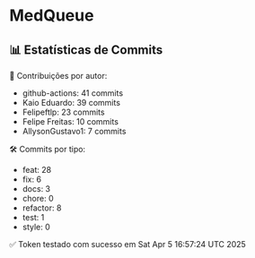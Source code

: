 # MedQueue
<!-- COMMIT_STATS_START -->
## 📊 Estatísticas de Commits

👤 Contribuições por autor:
- github-actions: 41 commits
- Kaio Eduardo: 39 commits
- Felipeftlp: 23 commits
- Felipe Freitas: 10 commits
- AllysonGustavo1: 7 commits

🛠️ Commits por tipo:
- feat: 28
- fix: 6
- docs: 3
- chore: 0
- refactor: 8
- test: 1
- style: 0
<!-- COMMIT_STATS_END -->
✅ Token testado com sucesso em Sat Apr  5 16:57:24 UTC 2025
